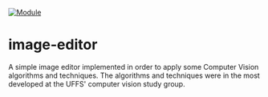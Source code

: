 [![Module](https://img.shields.io/badge/module-opencvjs-orange.svg?style=flat
)](https://docs.opencv.org/3.4/df/df7/tutorial_js_table_of_contents_setup.html)
# image-editor
A simple image editor implemented in order to apply some Computer Vision algorithms and techniques.
The algorithms and techniques were in the most developed at the UFFS' computer vision study group.
